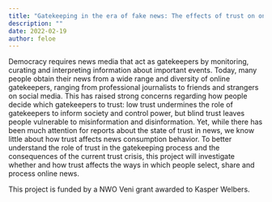 ```yaml
---
title: "Gatekeeping in the era of fake news: The effects of trust on online news consumption behaviour"
description: ""
date: 2022-02-19
author: feloe
---
```


Democracy requires news media that act as gatekeepers by monitoring, curating and interpreting information about important events. Today, many people obtain their news from a wide range and diversity of online gatekeepers, ranging from professional journalists to friends and strangers on social media. This has raised strong concerns regarding how people decide which gatekeepers to trust: low trust undermines the role of gatekeepers to inform society and control power, but blind trust leaves people vulnerable to misinformation and disinformation. Yet, while there has been much attention for reports about the state of trust in news, we know little about how trust affects news consumption behavior. To better understand the role of trust in the gatekeeping process and the consequences of the current trust crisis, this project will investigate whether and how trust affects the ways in which people select, share and process online news.

This project is funded by a NWO Veni grant awarded to Kasper Welbers.
